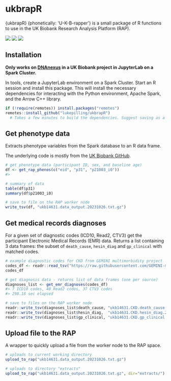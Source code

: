 # ukbrapR
{ukbrapR} (phonetically: 'U-K-B-rapper') is a small package of R functions to use in the UK Biobank Research Analysis Platform (RAP).

<!-- badges: start -->
[![](https://img.shields.io/badge/version-0.0.2-informational.svg)](https://github.com/lukepilling/ukbrapR)
[![](https://img.shields.io/github/last-commit/lukepilling/ukbrapR.svg)](https://github.com/lukepilling/ukbrapR/commits/master)
[![](https://img.shields.io/badge/lifecycle-experimental-orange)](https://www.tidyverse.org/lifecycle/#experimental)
<!-- badges: end -->

## Installation

**Only works on [DNAnexus](https://ukbiobank.dnanexus.com) in a UK Biobank project in JupyterLab on a Spark Cluster.**

In tools, create a JupyterLab environment on a Spark Cluster. Start an R session and install this package. This will install the necessary dependencies for interacting with the Python environment, Apache Spark, and the Arrow C++ library.

```r
if (!require(remotes)) install.packages("remotes")
remotes::install_github("lukepilling/ukbrapR")
  # Takes a few minutes to build the dependencies. Suggest saving as a snapshot.
```

## Get phenotype data

Extracts phenotype variables from the Spark database to an R data frame. 

The underlying code is mostly from the [UK Biobank GitHub](https://github.com/UK-Biobank/UKB-RAP-Notebooks/blob/main/NBs_Prelim/105_export_participant_data_to_r.ipynb). 

```r
# get phenotype data (participant ID, sex, and baseline age)
df <- get_rap_phenos(c("eid", "p31", "p21003_i0"))
#> 

# summary of data
table(df$p31)
summary(df$p21003_i0)

# save to file on the RAP worker node
write_tsv(df, "ukb14631.data_output.20231026.txt.gz")
```

## Get medical records diagnoses

For a given set of diagnostic codes (ICD10, Read2, CTV3) get the participant Electronic Medical Records (EMR) data. Returns a list containing 3 data frames: the subset of `death_cause`, `hesin_diag` and `gp_clinical` with matched codes.

```r
# example diagnostic codes for CKD from GEMINI multimorbidity project
codes_df <- readr::read_tsv("https://raw.githubusercontent.com/GEMINI-multimorbidity/diagnostic_codes/main/codelists/CKD.txt")
codes_df

# get diagnosis data - returns list of data frames (one per source)
diagnoses_list <- get_emr_diagnoses(codes_df)
#> 7 ICD10 codes, 40 Read2 codes, 37 CTV3 codes 
#> 298.18 sec elapsed

# save to files on the RAP worker node
readr::write_tsv(diagnoses_list$death_cause, "ukb14631.CKD.death_cause.20231114.txt.gz")
readr::write_tsv(diagnoses_list$hesin_diag,  "ukb14631.CKD.hesin_diag.20231114.txt.gz")
readr::write_tsv(diagnoses_list$gp_clinical, "ukb14631.CKD.gp_clinical.20231114.txt.gz")
```

## Upload file to the RAP

A wrapper to quickly upload a file from the worker node to the RAP space.

```r
# uploads to current working directory
upload_to_rap("ukb14631.data_output.20231026.txt.gz")

# uploads to directory "extracts"
upload_to_rap("ukb14631.data_output.20231026.txt.gz", dir="extracts/")
```


